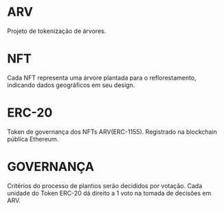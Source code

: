 # ARV
Projeto de tokenização de árvores. 

# NFT
Cada NFT representa uma árvore plantada para o reflorestamento, indicando dados geográficos em seu design. 

# ERC-20
Token de governança dos NFTs ARV(ERC-1155). 
Registrado na blockchain pública Ethereum. 

# GOVERNANÇA
Critérios do processo de plantios serão decididos por votação.
Cada unidade do Token ERC-20 dá direito a 1 voto na tomada de decisões em ARV.

